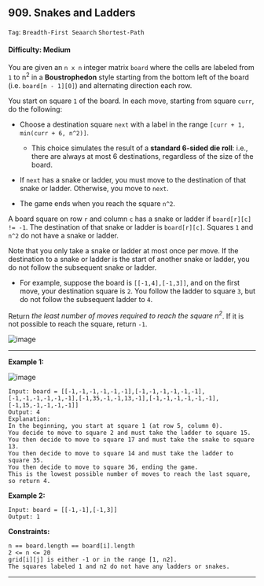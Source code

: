 ## 909. Snakes and Ladders

```Tag```: ```Breadth-First Seaarch``` ```Shortest-Path```

#### Difficulty: Medium

You are given an ```n x n``` integer matrix ```board``` where the cells are labeled from ```1``` to n<sup>2</sup> in a __Boustrophedon__ style starting from the bottom left of the board (i.e. ```board[n - 1][0]```) and alternating direction each row.

You start on square ```1``` of the board. In each move, starting from square ```curr```, do the following:

- Choose a destination square ```next``` with a label in the range ```[curr + 1, min(curr + 6, n^2)]```.
    - This choice simulates the result of a __standard 6-sided die roll__: i.e., there are always at most 6 destinations, regardless of the size of the board.

- If ```next``` has a snake or ladder, you must move to the destination of that snake or ladder. Otherwise, you move to ```next```.
- The game ends when you reach the square ```n^2```.

A board square on row ```r``` and column ```c``` has a snake or ladder if ```board[r][c] != -1```. The destination of that snake or ladder is ```board[r][c]```. Squares ```1``` and ```n^2``` do not have a snake or ladder.

Note that you only take a snake or ladder at most once per move. If the destination to a snake or ladder is the start of another snake or ladder, you do not follow the subsequent snake or ladder.

- For example, suppose the board is ```[[-1,4],[-1,3]]```, and on the first move, your destination square is ```2```. You follow the ladder to square ```3```, but do not follow the subsequent ladder to ```4```.

Return _the least number of moves required to reach the square n<sup>2</sup>_. If it is not possible to reach the square, return ```-1```.

![image](https://user-images.githubusercontent.com/35042430/214199552-c162dc1e-0626-4b4a-888b-28ec6fb91bfd.png)

---

__Example 1:__

![image](https://assets.leetcode.com/uploads/2018/09/23/snakes.png)
```
Input: board = [[-1,-1,-1,-1,-1,-1],[-1,-1,-1,-1,-1,-1],[-1,-1,-1,-1,-1,-1],[-1,35,-1,-1,13,-1],[-1,-1,-1,-1,-1,-1],[-1,15,-1,-1,-1,-1]]
Output: 4
Explanation: 
In the beginning, you start at square 1 (at row 5, column 0).
You decide to move to square 2 and must take the ladder to square 15.
You then decide to move to square 17 and must take the snake to square 13.
You then decide to move to square 14 and must take the ladder to square 35.
You then decide to move to square 36, ending the game.
This is the lowest possible number of moves to reach the last square, so return 4.
```

__Example 2:__
```
Input: board = [[-1,-1],[-1,3]]
Output: 1
```

__Constraints:__
```
n == board.length == board[i].length
2 <= n <= 20
grid[i][j] is either -1 or in the range [1, n2].
The squares labeled 1 and n2 do not have any ladders or snakes.
```

---

